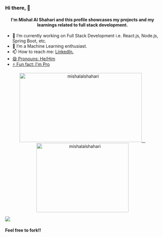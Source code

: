 ### Hi there, 👋

<h4 align="center">I'm Mishal Al Shahari and this profile showcases my projects and my learnings related to full stack development.</h4>

- 🔭 I’m currently working on Full Stack Development i.e. React.js, Node.js, Spring Boot, etc.
- 🌱 I’m a Machine Learning enthusiast.
- 📫 How to reach me: <a href="https://www.linkedin.com/in/mishalalshahari/">LinkedIn.
- 😄 Pronouns: He/Him
- ⚡ Fun fact: I'm Pro

<p align="center">
    <img width="397.5" height="225" src="https://github-readme-stats.vercel.app/api?username=mishalalshahari&show_icons=true&locale=en&theme=tokyonight"  alt="mishalalshahari" />
    &nbsp;&nbsp;
    <img width="300" height="225" src="https://github-readme-stats.vercel.app/api/top-langs/?username=mishalalshahari&theme=dark&layout=compact" alt="mishalalshahari"/>
</p>
<a href="https://github.com/antonkomarev/github-profile-views-counter">
    <img src="https://komarev.com/ghpvc/?username=mishalalshahari&style=for-the-badge">
</a>
<h4 align="left">Feel free to fork!!</h4>
